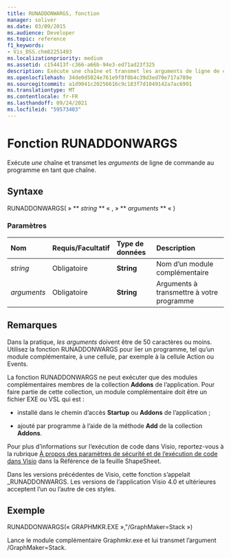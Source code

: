 ```yaml
---
title: RUNADDONWARGS, fonction
manager: soliver
ms.date: 03/09/2015
ms.audience: Developer
ms.topic: reference
f1_keywords:
- Vis_DSS.chm82251493
ms.localizationpriority: medium
ms.assetid: c154413f-c366-a66b-94e3-ed71ad23f325
description: Exécute une chaîne et transmet les arguments de ligne de commande au programme en tant que chaîne.
ms.openlocfilehash: 34de0d5024e761e9f8f0b4c39d3ed70e717a789e
ms.sourcegitcommit: a1d9041c20256616c9c183f7d1049142a7ac6991
ms.translationtype: MT
ms.contentlocale: fr-FR
ms.lasthandoff: 09/24/2021
ms.locfileid: "59573403"
---
```

# <a name="runaddonwargs-function"></a>Fonction RUNADDONWARGS

Exécute  _une_ chaîne et transmet les  _arguments_ de ligne de commande au programme en tant que chaîne. 
  
## <a name="syntax"></a>Syntaxe

RUNADDONWARGS( » ** *string* ** « , » ** *arguments* ** « ) 
  
### <a name="parameters"></a>Paramètres

|**Nom**|**Requis/Facultatif**|**Type de données**|**Description**|
|:-----|:-----|:-----|:-----|
| _string_ <br/> |Obligatoire  <br/> |**String** <br/> | Nom d’un module complémentaire  <br/> |
| _arguments_ <br/> |Obligatoire  <br/> |**String** <br/> |Arguments à transmettre à votre programme  <br/> |
   
## <a name="remarks"></a>Remarques

Dans la pratique,  _les arguments_ doivent être de 50 caractères ou moins. Utilisez la fonction RUNADDONWARGS pour lier un programme, tel qu’un module complémentaire, à une cellule, par exemple à la cellule Action ou Events. 
  
La fonction RUNADDONWARGS ne peut exécuter que des modules complémentaires membres de la collection **Addons** de l’application. Pour faire partie de cette collection, un module complémentaire doit être un fichier EXE ou VSL qui est : 
  
- installé dans le chemin d’accès **Startup** ou **Addons** de l’application ; 
    
- ajouté par programme à l’aide de la méthode **Add** de la collection **Addons**. 
    
Pour plus d’informations sur l’exécution de code dans Visio, reportez-vous à la rubrique [À propos des paramètres de sécurité et de l’exécution de code dans Visio](about-security-settings-and-running-code-in-visio-shapesheet.md) dans la Référence de la feuille ShapeSheet. 
  
Dans les versions précédentes de Visio, cette fonction s’appelait _RUNADDONWARGS. Les versions de l’application Visio 4.0 et ultérieures acceptent l’un ou l’autre de ces styles.
  
## <a name="example"></a>Exemple

RUNADDONWARGS(« GRAPHMKR.EXE »,"/GraphMaker=Stack ») 
  
Lance le module complémentaire Graphmkr.exe et lui transmet l’argument /GraphMaker=Stack. 
  

